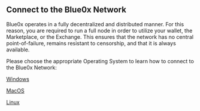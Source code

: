 ## **Connect to the Blue0x Network** ##

Blue0x operates in a fully decentralized and distributed manner.  For this reason, you are required to run a full node in order to utilize your wallet, the Marketplace, or the Exchange.  This ensures that the network has no central point-of-failure, remains resistant to censorship, and that it is always available. 

Please choose the appropriate Operating System to learn how to connect to the Blue0x Network:

[Windows](local.md)

[MacOS](local_mac.md)

[Linux](local_linux.md)

